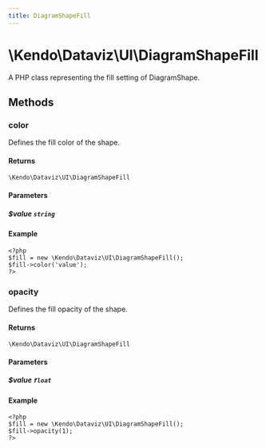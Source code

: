 ```yaml
---
title: DiagramShapeFill
---
```


# \Kendo\Dataviz\UI\DiagramShapeFill

A PHP class representing the fill setting of DiagramShape.


## Methods

### color
Defines the fill color of the shape.

#### Returns
`\Kendo\Dataviz\UI\DiagramShapeFill`

#### Parameters

##### $value `string`



#### Example 
    <?php
    $fill = new \Kendo\Dataviz\UI\DiagramShapeFill();
    $fill->color('value');
    ?>

### opacity
Defines the fill opacity of the shape.

#### Returns
`\Kendo\Dataviz\UI\DiagramShapeFill`

#### Parameters

##### $value `float`



#### Example 
    <?php
    $fill = new \Kendo\Dataviz\UI\DiagramShapeFill();
    $fill->opacity(1);
    ?>

